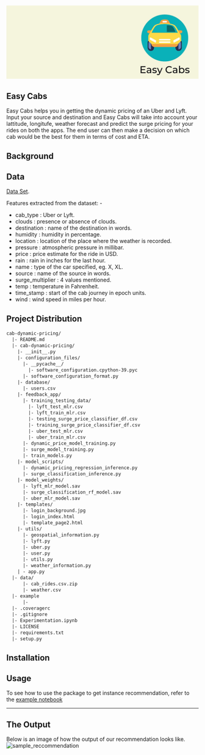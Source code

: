 ![logo file](/cab-dynamic-pricing/templates/logo.jpg)

## Easy Cabs
Easy Cabs helps you in getting the dynamic pricing of an Uber and Lyft. Input your source and destination and Easy Cabs will take into account your lattitude, longitufe, weather forecast and predict the surge pricing for your rides on both the apps. The end user can then make a decision on which cab would be the best for them in terms of cost and ETA.

## Background


## Data
[Data Set](https://www.kaggle.com/ravi72munde/uber-lyft-cab-prices). 

Features extracted from the dataset: -
  - cab_type : Uber or Lyft.
  - clouds : presence or absence of clouds.
  - destination : name of the destination in words.
  - humidity : humidity in percentage.
  - location : location of the place where the weather is recorded.
  - pressure : atmospheric pressure in millibar.
  - price : price estimate for the ride in USD.
  - rain : rain in inches for the last hour.
  - name : type of the car specified, eg. X, XL.
  - source : name of the source in words.
  - surge_multiplier : 4 values mentioned. 
  - temp : temperature in Fahrenheit.
  - time_stamp : start of the cab journey in epoch units.
  - wind : wind speed in miles per hour.

## Project Distribution

```
cab-dynamic-pricing/
  |- README.md
  |- cab-dynamic-pricing/
    |- __init__.py
    |- configuration_files/
      |- __pycache__/
        |- software_configuration.cpython-39.pyc
      |- software_configuration_format.py
    |- database/
      |- users.csv
    |- feedback_app/
      |- training_testing_data/
        |- lyft_test_mlr.csv
        |- lyft_train_mlr.csv
        |- testing_surge_price_classifier_df.csv
        |- training_surge_price_classifier_df.csv
        |- uber_test_mlr.csv
        |- uber_train_mlr.csv
      |- dynamic_price_model_training.py
      |- surge_model_training.py
      |- train_models.py
    |- model_scripts/
      |- dynamic_pricing_regression_inference.py
      |- surge_classification_inference.py
    |- model_weights/
      |- lyft_mlr_model.sav
      |- surge_classification_rf_model.sav
      |- uber_mlr_model.sav
    |- templates/
      |- login_background.jpg
      |- login_index.html
      |- template_page2.html
    |- utils/
      |- geospatial_information.py
      |- lyft.py
      |- uber.py
      |- user.py
      |- utils.py
      |- weather_information.py
    | - app.py
  |- data/
      |- cab_rides.csv.zip
      |- weather.csv
  |- example
      |-
  |- .coveragerc
  |- .gitignore
  |- Experimentation.ipynb
  |- LICENSE
  |- requirements.txt
  |- setup.py
```
## Installation


## Usage

To see how to use the package to get instance recommendation, 
refer to the [example notebook](examples/examples.ipynb)

---
## The Output
Below is an image of how the output of our recommendation looks like.
![sample_reccommendation](./docs/sample-recommendation.PNG)
